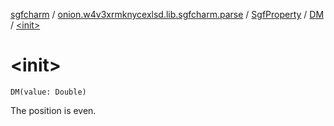 [sgfcharm](../../../index.md) / [onion.w4v3xrmknycexlsd.lib.sgfcharm.parse](../../index.md) / [SgfProperty](../index.md) / [DM](index.md) / [&lt;init&gt;](./-init-.md)

# &lt;init&gt;

`DM(value: Double)`

The position is even.

